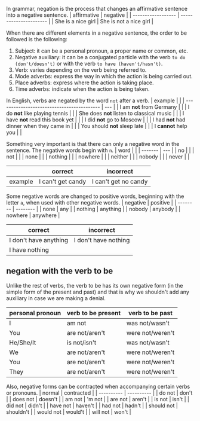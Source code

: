 In grammar, negation is the process that changes an affirmative sentence into a negative sentence.
| affirmative        | negative               |
| ------------------ | ---------------------- |
| She is a nice girl | She is not a nice girl |

When there are different elements in a negative sentence, the order to be followed is the following:
1. Subject: it can be a personal pronoun, a proper name or common, etc.
2. Negative auxiliary: it can be a conjugated particle with the verb `to do (don't/doesn't)` or with the verb `to have (haven't/hasn't)`.
3. Verb: varies depending on the verb being referred to.
4. Mode adverbs: express the way in which the action is being carried out.
5. Place adverbs: express where the action is taking place.
6. Time adverbs: indicate when the action is being taken.

In English, verbs are negated by the word `not` after a verb.
| example                                    |     |
| ------------------------------------------ | --- |
| I am **not** from Germany                  |     |
| I do **not** like playing tennis           |     |
| She does **not** listen to classical music |     |
| I have **not** read this book yet          |     |
| I did **not** go to Moscow                 |     |
| I had **not** had dinner when they came in |     |
| You should **not** sleep late              |     |
| I **cannot** help you                      |     |

Something very important is that there can only a negative word in the sentence. The negative words begin with `n`.
| word    |     |
| ------- | --- |
| no      |     |
| not     |     |
| none    |     |
| nothing |     |
| nowhere |     |
| neither |     |
| nobody  |     |
| never   |     |

|         | correct           | incorrect            |
| ------- | ----------------- | -------------------- |
| example | I can't get candy | I can't get no candy |

Some negative words are changed to positive words, beginning with the letter `a`, when used with other negative words.
| negative | positive |
| -------- | -------- |
| none     | any      |
| nothing  | anything |
| nobody   | anybody  |
| nowhere  | anywhere |

| correct               | incorrect            |
| --------------------- | -------------------- |
| I don't have anything | I don't have nothing |
| I have nothing        |                      |

## negation with the verb to be
Unlike the rest of verbs, the verb to be has its own negative form (in the simple form of the present and past) and that is why we shouldn't add any auxiliary in case we are making a denial.

| personal pronoun | verb to be present | verb to be past  |
| ---------------- | ------------------ | ---------------- |
| I                | am not             | was not/wasn't   |
| You              | are not/aren't     | were not/weren't |
| He/She/It        | is not/isn't       | was not/wasn't   |
| We               | are not/aren't     | were not/weren't |
| You              | are not/aren't     | were not/weren't |
| They             | are not/aren't     | were not/weren't |

Also, negative forms can be contracted when accompanying certain verbs or pronouns.
| normal     | contracted |
| ---------- | ---------- |
| do not     | don't      |
| does not   | doesn't    |
| am not     | 'm not     |
| are not    | aren't     |
| is not     | isn't      |
| did not    | didn't     |
| have not   | haven't    |
| had not    | hadn't     |
| should not | shouldn't  |
| would not  | would't    |
| will not   | won't      |
